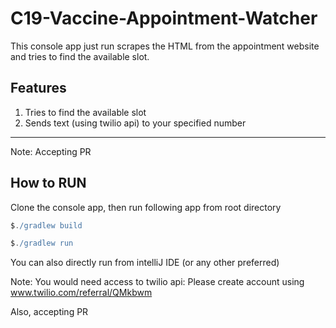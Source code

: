# C19-Vaccine-Appointment-Watcher

This console app just run scrapes the HTML from the appointment website
and tries to find the available slot.

## Features
1. Tries to find the available slot
2. Sends text (using twilio api) to your specified number 

---
Note: Accepting PR


## How to RUN
 Clone the console app, then run following app from root directory
 ```groovy
$./gradlew build 
```
```groovy
$./gradlew run
```

You can also directly run from intelliJ IDE (or any other preferred)  

Note: You would need access to twilio api: Please create account using 
www.twilio.com/referral/QMkbwm

Also, accepting PR
